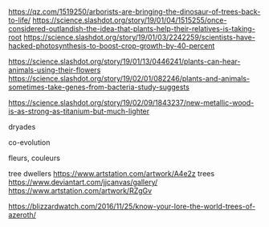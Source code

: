 
https://qz.com/1519250/arborists-are-bringing-the-dinosaur-of-trees-back-to-life/
https://science.slashdot.org/story/19/01/04/1515255/once-considered-outlandish-the-idea-that-plants-help-their-relatives-is-taking-root
https://science.slashdot.org/story/19/01/03/2242259/scientists-have-hacked-photosynthesis-to-boost-crop-growth-by-40-percent

https://science.slashdot.org/story/19/01/13/0446241/plants-can-hear-animals-using-their-flowers
https://science.slashdot.org/story/19/02/01/082246/plants-and-animals-sometimes-take-genes-from-bacteria-study-suggests

https://science.slashdot.org/story/19/02/09/1843237/new-metallic-wood-is-as-strong-as-titanium-but-much-lighter

dryades

co-evolution

fleurs, couleurs


tree dwellers https://www.artstation.com/artwork/A4e2z
trees https://www.deviantart.com/jjcanvas/gallery/
https://www.artstation.com/artwork/RZgGv

https://blizzardwatch.com/2016/11/25/know-your-lore-the-world-trees-of-azeroth/
